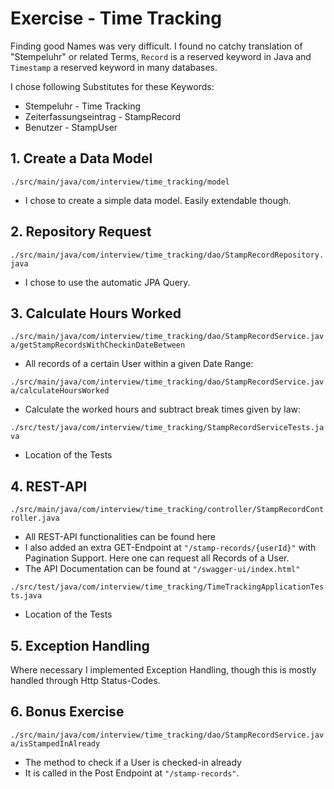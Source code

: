# Exercise - Time Tracking
Finding good Names was very difficult. I found no catchy translation of "Stempeluhr" or related Terms, `Record` is a reserved keyword in Java and `Timestamp` a reserved keyword in many databases.

I chose following Substitutes for these Keywords:
- Stempeluhr - Time Tracking
- Zeiterfassungseintrag - StampRecord
- Benutzer - StampUser

## 1. Create a Data Model
`./src/main/java/com/interview/time_tracking/model`
- I chose to create a simple data model. Easily extendable though.

## 2. Repository Request
`./src/main/java/com/interview/time_tracking/dao/StampRecordRepository.java`
- I chose to use the automatic JPA Query.

## 3. Calculate Hours Worked
```./src/main/java/com/interview/time_tracking/dao/StampRecordService.java/getStampRecordsWithCheckinDateBetween```
- All records of a certain User within a given Date Range:

`./src/main/java/com/interview/time_tracking/dao/StampRecordService.java/calculateHoursWorked`
- Calculate the worked hours and subtract break times given by law:

`./src/test/java/com/interview/time_tracking/StampRecordServiceTests.java`
- Location of the Tests

## 4. REST-API
`./src/main/java/com/interview/time_tracking/controller/StampRecordController.java`
- All REST-API functionalities can be found here 
- I also added an extra GET-Endpoint at `"/stamp-records/{userId}"` with Pagination Support. Here one can request all Records of a User.
- The API Documentation can be found at ```"/swagger-ui/index.html"```

`./src/test/java/com/interview/time_tracking/TimeTrackingApplicationTests.java`
- Location of the Tests

## 5. Exception Handling
Where necessary I implemented Exception Handling, though this is mostly handled through Http Status-Codes.

## 6. Bonus Exercise
`./src/main/java/com/interview/time_tracking/dao/StampRecordService.java/isStampedInAlready`
- The method to check if a User is checked-in already
- It is called in the Post Endpoint at ```"/stamp-records"```.
